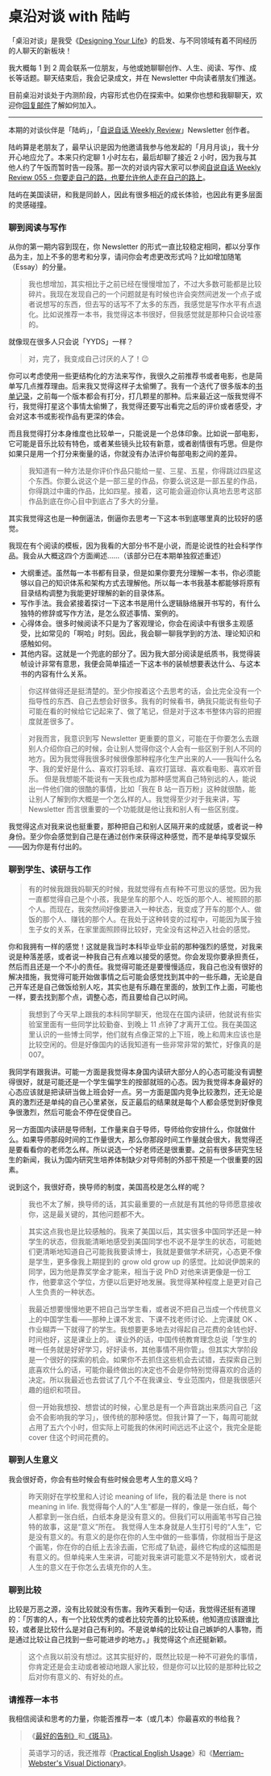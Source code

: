 # 桌沿对谈 with 陆屿


「桌沿对谈」是我受《[Designing Your Life](https://book.douban.com/subject/27601926/)》的启发、与不同领域有着不同经历的人聊天的新板块！

我大概每 1 到 2 周会联系一位朋友，与他或她聊聊创作、人生、阅读、写作、成长等话题。聊天结束后，我会记录成文，并在 Newsletter 中向读者朋友们推送。

目前桌沿对谈处于内测阶段，内容形式也仍在探索中。如果你也想和我聊聊天，欢迎你[回复邮件](mailto:deskside.zhuoyan@outlook.com)了解如何加入。

---

本期的对谈伙伴是「陆屿」，「[自说自话 Weekly Review](https://landisland.zhubai.love/)」Newsletter 创作者。

陆屿算是老朋友了，最早认识是因为他邀请我参与他发起的「月月月谈」，我十分开心地应允了。本来只约定聊 1 小时左右，最后却聊了接近 2 小时，因为我与其他人约了午饭而暂时告一段落。那一次的对谈内容大家可以参阅[自说自话 Weekly Review 055 - 你要走自己的路，也要允许他人走在自己的路上](https://landisland.zhubai.love/posts/2109493451027390464)。

陆屿在美国读研，和我是同龄人，因此有很多相近的成长体验，也因此有更多层面的灵感碰撞。

### 聊到阅读与写作

从你的第一期内容到现在，你 Newsletter 的形式一直比较稳定相同，都以分享作品为主，加上不多的思考和分享，请问你会考虑更改形式吗？比如增加随笔（Essay）的分量。

> 我也想增加，其实相比于之前已经在慢慢增加了，不过大多数可能都是比较碎片。我现在发现自己的一个问题就是有时候也许会突然间迸发一个点子或者说想写的东西，但去写的话写不了太多的东西，我感觉是写作水平有点退化。比如说推荐一本书，我觉得这本书很好，但我感觉就是那种只会说哇塞的。
> 

就像现在很多人只会说「YYDS」一样？

> 对，完了，我变成自己讨厌的人了！😉
> 

你可以考虑使用一些更结构化的方法来写作，我很久之前推荐书或者电影，也是简单写几点推荐理由。后来我又觉得这样子太偷懒了。我有一个迭代了很多版本的[书单记录](https://www.notion.so/34b18828874447f79de19991b1d6af70)，之前每一个版本都会有打分，打几颗星的那种。后来最近这一版我觉得不行，我觉得打星这个事情太偷懒了，我觉得还要写出看完之后的评价或者感受，才会对这本书或影视作品有更深的体会。

而且我觉得打分本身维度也比较单一，只能说是一个总体印象。比如说一部电影，它可能是音乐比较有特色，或者某些镜头比较有新意，或者剧情很有巧思。但是你如果只是用一个打分来衡量的话，你就没有办法评价每部电影之间的差异。

> 我知道有一种方法是你评价作品只能给一星、三星、五星，你得跳过四星这个东西。你要么说这个是一部三星的作品，你要么说这是一部五星的作品，你得跳过中庸的作品，比如四星。接着，这可能会逼迫你认真地去思考这部作品到底在你心目中到底占了多大的分量。
> 

其实我觉得这也是一种倒逼法，倒逼你去思考一下这本书到底哪里真的比较好的感觉。

我现在有个阅读的模板，因为我看的大部分书不是小说，而是论说性的社会科学作品。我会从大概这四个方面阐述……（该部分已在本期单独叙述重述）

- 大纲重述。虽然每一本书都有目录，但是如果你要充分理解一本书，你必须能够以自己的知识体系和架构方式去理解他。所以每一本书我基本都能够将原有目录结构调整为我能更好理解的新的目录体系。
- 写作手法。我会紧接着探讨一下这本书是用什么逻辑脉络展开书写的，有什么独特的修辞或写作方法，是怎么叙述事情、案例的。
- 心得体会。很多时候阅读不只是为了客观理论，你会在阅读中有很多主观感受，比如常见的「啊哈」时刻。因此，我会聊一聊我学到的方法、理论知识和感触如何。
- 其他内容。这就是一个兜底的部分了。因为我大部分阅读是纸质书，我觉得装帧设计非常有意思，我便会简单描述一下这本书的装帧想要表达什么、与这本书的内容有什么关系。

> 你这样做得还是挺清楚的。至少你按着这个去思考的话，会比完全没有一个指导性的东西、自己去想会好很多。我有的时候看书，确我只能说有些句子可能在看的时候给它记起来了、做了笔记，但是对于这本书整体内容的把握度就差很多了。
> 

> 对我而言，我意识到写 Newsletter 更重要的意义，可能在于你要怎么去跟别人介绍你自己的时候，会让别人觉得你这个人会有一些区别于别人不同的地方。因为我觉得我很多时候很像那种程序化生产出来的人——我叫什么名字、我的爱好是什么、喜欢打羽毛球、喜欢打篮球、喜欢看电影、喜欢听音乐。
但是我想能不能说有一天我也成为那种感觉离自己特别远的人，能说出一件他们做的很酷的事情，比如「我在 B 站一百万粉」这种就很酷，能让别人了解到你大概是一个怎么样的人。我觉得至少对于我来讲，写 Newsletter 而言很重要的一个功能就是他让我和别人有一些区别度。
> 

我觉得这点对我来说也挺重要，那种把自己和别人区隔开来的成就感，或者说一种身份。至少你会感觉到自己是在通过创作来获得这种感觉，而不是单纯享受娱乐——因为你是有付出的。

### 聊到学生、读研与工作

> 有的时候我跟我妈聊天的时候，我就觉得有点有种不可思议的感觉。因为我一直都觉得自己是个小孩，我是坐车的那个人、吃饭的那个人、被照顾的那个人。而现在，我突然间好像要进入一种状态，我变成了开车的那个人、做饭的那个人、赚钱的那个人。在我处于这种转变的过程中，可能因为属于独生子女的关系，在家里面照顾得比较好，完全没有这种迈入社会的感觉。
> 

你和我拥有一样的感觉！这就是我当时本科毕业毕业前的那种强烈的感觉，对我来说是种落差感，或者说一种我自己有点难以接受的感觉。你会发现你要承担责任，然后而且还是一个不小的责任。我觉得可能还是要慢慢适应，我自己也没有很好的解决措施，我觉得可能开始做事情之后可能会感觉找到其中的一些乐趣，无论是自己开车还是自己做饭给别人吃，其实也是有乐趣在里面的，放到工作上面，可能也一样，要去找到那个点，调整心态，而且要给自己以时间。

> 我想到了今天早上跟我的本科同学聊天，他现在在国内读研，他就说有些实验室里面有一些同学比较勤奋、到晚上 11 点钟了才离开工位。我在美国这里认识的一些博士同学，他们就有点像正常的上下班，晚上和周末应该也是比较空闲的。但是好像国内的话我知道有一些非常非常的繁忙，好像真的是007。
> 

我同学有跟我讲。可能一方面是我觉得本身国内读研大部分人的心态可能没有调整得很好，就是可能还是一个学生偏学生的按部就班的心态。因为我觉得本身最好的心态应该就是把读研当做上班会好一点。另一方面是国内竞争比较激烈，还无论是真的激烈还是单纯的自己心里紧张，反正最后的结果就是每个人都会感觉到好像竞争很激烈，然后可能会不停在促使自己。

另一方面国内读研是导师制，工作量来自于导师，导师给你安排什么，你就做什么。如果导师那段时间的工作量很大，那么你那段时间工作量就会很大，我觉得还是要看看你的老师怎么样。所以说选一个好老师还是很重要。之前有很多研究生轻生的新闻，我认为国内研究生培养体制缺少对导师制的外部干预是一个很重要的因素。

说到这个，我很好奇，换导师的制度，美国高校是怎么样的呢？

> 我也不太了解，换导师的话，其实最重要的一点就是有其他的导师愿意接收你，这是最关键的，其他问题都不大。
> 

> 其实这点我也是比较感触的。我来了美国以后，其实很多中国同学还是一种学生的状态，但我能清晰地感受到美国同学也不说不是学生的状态，可能她们更清晰地知道自己可能我我要读博士，我就是要做学术研究，心态更不像是学生，更多像我上期提到的 grow old grow up 的感觉。比如说伊朗来的同学，因为他是靠奖学金才能来，相当于说 PhD 对他来讲更像是一份工作，他要拿这个学位，方便以后更好地发展。我觉得某种程度上是更对自己人生负责的一种状态。
> 

> 我最近想要慢慢地更不把自己当学生看，或者说不把自己当成一个传统意义上的中国学生看——那种上课不发言、下课不找老师讨论、上完课就 OK 、作业糊弄一下就得了的学生。我想要更多地去对得起自己花费的金钱也好、时间也好，这是课业上的。
课业外的话，中国传统教育理念总说「学生的唯一任务就是好好学习，好好读书，其他事情不用你管」。但其实大学阶段是一个很好的探索的机会。如果你不去抓住这些机会去试错，去探索自己到底喜欢什么的话，可能你最终做出的决定也不会是你特别觉得喜欢的合适的决定。所以我最近也去尝试了几个不在我课业、专业范围内，但是我很感兴趣的组织和项目。
> 

> 但一开始我想投、想尝试的时候，心里总是有一个声音跳出来质问自己「这会不会影响我的学习」，很传统的那种感觉。但我计算了一下，每周可能就占用了五六个小时，但实际上可能我的休闲时间远远不止这个，我完全是能 cover 住这个时间花费的。
> 

### 聊到人生意义

我会很好奇，你会有些时候会有些时候会思考人生的意义吗？

> 昨天刚好在学校里和人讨论 meaning of life，我的看法是 there is not meaning in life.
我觉得每个人的“人生”都是一样的，像是一张白纸，每个人都拿到一张白纸，白纸本身是没有意义的。但我们可以用画笔书写自己独特的故事，这是“意义”所在。
我觉得人生本身就是人生打引号的“人生”，它是没有意义的。有意义的是你在你的人生中做的一些事情，你就相当于是这个画笔，你在你的白纸上去涂去画，它形成了轨迹，最终它构成的这幅图是有意义的。但单纯来人生来讲，可能对我来讲可能意义不是特别大，或者说人生的意义在于你怎么去填充你的人生。
> 

### 聊到比较

比较是万恶之源，没有比较就没有伤害。我昨天看到一句话，我觉得还挺有道理的：「厉害的人，有一个比较优秀的或者比较完善的比较系统，他知道应该跟谁比较，或者是比较什么是对自己有利的。不是说单纯的比较让自己嫉妒的人事物，而是通过比较让自己找到一些可能进步的地方。」我觉得这个点还挺新颖。

> 这个点我以前没有想过。这其实挺好的，既然比较是一种不可避免的事情，你肯定还是会主动或者被动地跟人家比较，但是你可以比较的是那种比较之后对你有意义的、有好处的点。
> 

### 请推荐一本书

我相信阅读和思考的力量，你能否推荐一本（或几本）你最喜欢的书给我？

> 《[最好的告别》](https://book.douban.com/subject/26576861/)和[《斑马》](https://book.douban.com/subject/35333763/)。
> 

> 英语学习的话，我还推荐《[Practical English Usage](https://book.douban.com/subject/1432968/)》和《[Merriam-Webster's Visual Dictionary](https://book.douban.com/subject/12509886/)》。